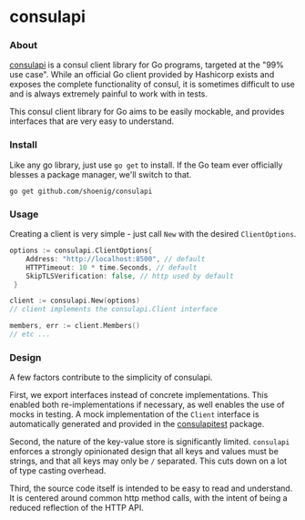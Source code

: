 consulapi
=========

### About
[consulapi](https://github.com/shoenig/consulapi) is a consul
client library for Go programs, targeted at the "99% use case".
While an official Go client provided by Hashicorp exists and
exposes the complete functionality of consul, it is sometimes
difficult to use and is always extremely painful to work with
in tests.

This consul client library for Go aims to be easily
mockable, and provides interfaces that are very easy to understand.

### Install
Like any go library, just use `go get` to install. If the Go team
ever officially blesses a package manager, we'll switch to that.

`go get github.com/shoenig/consulapi`

### Usage
Creating a client is very simple - just call `New` with the desired
`ClientOptions`.

```go
options := consulapi.ClientOptions{
    Address: "http://localhost:8500", // default
    HTTPTimeout: 10 * time.Seconds, // default
    SkipTLSVerification: false, // http used by default
 }

client := consulapi.New(options)
// client implements the consulapi.Client interface

members, err := client.Members()
// etc ...
```

### Design
A few factors contribute to the simplicity of consulapi. 

First, we export interfaces instead of concrete implementations.
This enabled both re-implementations if necessary, as well enables
the use of mocks in testing. A mock implementation of the `Client`
interface is automatically generated and provided in the 
[consulapitest](https://github.com/shoenig/consulapi/consulapitest)
package.

Second, the nature of the key-value store is significantly limited.
`consulapi` enforces a strongly opinionated design that all keys
and values must be strings, and that all keys may only be `/`
separated. This cuts down on a lot of type casting overhead.

Third, the source code itself is intended to be easy to read and
understand. It is centered around common http method calls, with
the intent of being a reduced reflection of the HTTP API.
